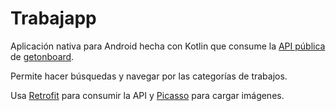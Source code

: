 # Trabajapp

Aplicación nativa para Android hecha con Kotlin que consume la [API pública](https://api-doc.getonbrd.com/) de [getonboard](https://www.getonbrd.com/).

Permite hacer búsquedas y navegar por las categorías de trabajos.

Usa [Retrofit](https://square.github.io/retrofit/) para consumir la API y [Picasso](https://square.github.io/picasso/) para cargar imágenes.